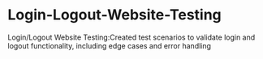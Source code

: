 # Login-Logout-Website-Testing
Login/Logout Website Testing:Created test scenarios to validate login and logout functionality, including  edge cases and error handling
